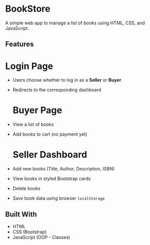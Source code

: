 # BookStore
A simple web app to manage a list of books using HTML, CSS, and JavaScript.

## Features

  # Login Page
- Users choose whether to log in as a **Seller** or **Buyer**
- Redirects to the corresponding dashboard
  # Buyer Page
- View a list of books
- Add books to cart (no payment yet)

  # Seller Dashboard
- Add new books (Title, Author, Description, ISBN)
- View books in styled Bootstrap cards
- Delete books
- Save book data using browser `localStorage`
  

## Built With
- HTML
- CSS (Bootstrap)
- JavaScript (OOP - Classes)
